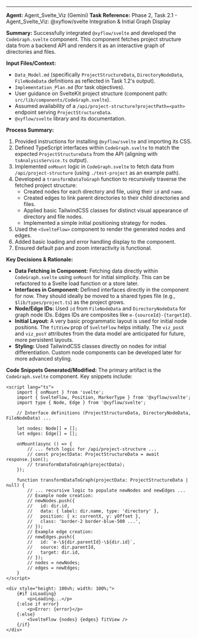 ---

**Agent:** Agent_Svelte_Viz (Gemini)
**Task Reference:** Phase 2, Task 2.1 - Agent_Svelte_Viz: @xyflow/svelte Integration & Initial Graph Display

**Summary:**
Successfully integrated `@xyflow/svelte` and developed the `CodeGraph.svelte` component. This component fetches project structure data from a backend API and renders it as an interactive graph of directories and files.

**Input Files/Context:**

- `Data_Model.md` (specifically `ProjectStructureData`, `DirectoryNodeData`, `FileNodeData` definitions as reflected in Task 1.2's output).
- `Implementation_Plan.md` (for task objectives).
- User guidance on SvelteKit project structure (component path: `src/lib/components/CodeGraph.svelte`).
- Assumed availability of a `/api/project-structure?projectPath=<path>` endpoint serving `ProjectStructureData`.
- `@xyflow/svelte` library and its documentation.

**Process Summary:**

1.  Provided instructions for installing `@xyflow/svelte` and importing its CSS.
2.  Defined TypeScript interfaces within `CodeGraph.svelte` to match the expected `ProjectStructureData` from the API (aligning with `tsAnalysisService.ts` output).
3.  Implemented `onMount` logic in `CodeGraph.svelte` to fetch data from `/api/project-structure` (using `./test-project` as an example path).
4.  Developed a `transformDataToGraph` function to recursively traverse the fetched project structure:
    - Created nodes for each directory and file, using their `id` and `name`.
    - Created edges to link parent directories to their child directories and files.
    - Applied basic TailwindCSS classes for distinct visual appearance of directory and file nodes.
    - Implemented a simple initial positioning strategy for nodes.
5.  Used the `<SvelteFlow>` component to render the generated nodes and edges.
6.  Added basic loading and error handling display to the component.
7.  Ensured default pan and zoom interactivity is functional.

**Key Decisions & Rationale:**

- **Data Fetching in Component:** Fetching data directly within `CodeGraph.svelte` using `onMount` for initial simplicity. This can be refactored to a Svelte load function or a store later.
- **Interfaces in Component:** Defined interfaces directly in the component for now. They should ideally be moved to a shared types file (e.g., `$lib/types/project.ts`) as the project grows.
- **Node/Edge IDs:** Used `id` from `FileNodeData` and `DirectoryNodeData` for graph node IDs. Edges IDs are composites like `e-{sourceId}-{targetId}`.
- **Initial Layout:** A very basic programmatic layout is used for initial node positions. The `fitView` prop of `SvelteFlow` helps initially. The `viz_posX` and `viz_posY` attributes from the data model are anticipated for future, more persistent layouts.
- **Styling:** Used TailwindCSS classes directly on nodes for initial differentiation. Custom node components can be developed later for more advanced styling.

**Code Snippets Generated/Modified:**
The primary artifact is the `CodeGraph.svelte` component. Key snippets include:

```svelte
<script lang="ts">
	import { onMount } from 'svelte';
	import { SvelteFlow, Position, MarkerType } from '@xyflow/svelte';
	import type { Node, Edge } from '@xyflow/svelte';

	// Interface definitions (ProjectStructureData, DirectoryNodeData, FileNodeData) ...

	let nodes: Node[] = [];
	let edges: Edge[] = [];

	onMount(async () => {
		// ... fetch logic for /api/project-structure ...
		// const projectData: ProjectStructureData = await response.json();
		// transformDataToGraph(projectData);
	});

	function transformDataToGraph(projectData: ProjectStructureData | null) {
		// ... recursive logic to populate newNodes and newEdges ...
		// Example node creation:
		// newNodes.push({
		//   id: dir.id,
		//   data: { label: dir.name, type: 'directory' },
		//   position: { x: currentX, y: yOffset },
		//   class: 'border-2 border-blue-500 ...',
		// });
		// Example edge creation:
		// newEdges.push({
		//   id: `e-\${dir.parentId}-\${dir.id}`,
		//   source: dir.parentId,
		//   target: dir.id,
		// });
		// nodes = newNodes;
		// edges = newEdges;
	}
</script>

<div style="height: 100vh; width: 100%;">
	{#if isLoading}
		<p>Loading...</p>
	{:else if error}
		<p>Error: {error}</p>
	{:else}
		<SvelteFlow {nodes} {edges} fitView />
	{/if}
</div>
```
